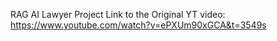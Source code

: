 RAG AI Lawyer Project
Link to the Original YT video: https://www.youtube.com/watch?v=ePXUm90xGCA&t=3549s
